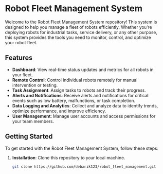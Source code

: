 # Robot Fleet Management System

Welcome to the Robot Fleet Management System repository! This system is designed to help you manage a fleet of robots efficiently. Whether you're deploying robots for industrial tasks, service delivery, or any other purpose, this system provides the tools you need to monitor, control, and optimize your robot fleet.

## Features

- **Dashboard**: View real-time status updates and metrics for all robots in your fleet.
- **Remote Control**: Control individual robots remotely for manual intervention or testing.
- **Task Assignment**: Assign tasks to robots and track their progress.
- **Alerts and Notifications**: Receive alerts and notifications for critical events such as low battery, malfunctions, or task completion.
- **Data Logging and Analytics**: Collect and analyze data to identify trends, optimize performance, and improve efficiency.
- **User Management**: Manage user accounts and access permissions for your team members.

## Getting Started

To get started with the Robot Fleet Management System, follow these steps:

1. **Installation**: Clone this repository to your local machine.
   
   ```bash
   git clone https://github.com/debanik123/robot_fleet_management.git
